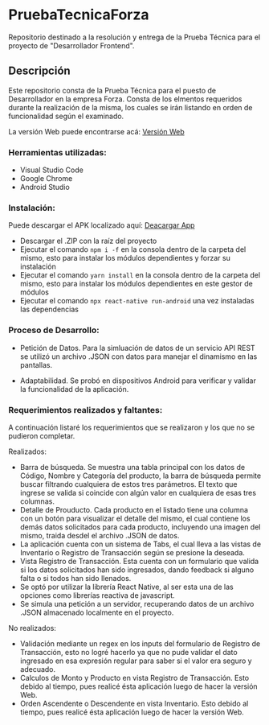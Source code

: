 # PruebaTecnicaForza
Repositorio destinado a la resolución y entrega de la Prueba Técnica para el proyecto de "Desarrollador Frontend".

## Descripción
Este repositorio consta de la Prueba Técnica para el puesto de Desarrollador en la empresa Forza.
Consta de los elmentos requeridos durante la realización de la misma, los cuales se irán listando en orden de funcionalidad según el examinado.

La versión Web puede encontrarse acá: [Versión Web](https://github.com/MayenRosil/reno-express)


### Herramientas utilizadas:
- Visual Studio Code
- Google Chrome
- Android Studio

### Instalación:

Puede descargar el APK localizado aquí: [Deacargar App](android/app/release)

- Descargar el .ZIP con la raíz del proyecto
- Ejecutar el comando ```npm i -f``` en la consola dentro de la carpeta del mismo, esto para instalar los módulos dependientes y forzar su instalación
- Ejecutar el comando ```yarn install``` en la consola dentro de la carpeta del mismo, esto para instalar los módulos dependientes en este gestor de módulos
- Ejecutar el comando ```npx react-native run-android``` una vez instaladas las dependencias

### Proceso de Desarrollo:

- Petición de Datos.
Para la simluación de datos de un servicio API REST se utilizó un archivo .JSON con datos para manejar el dinamismo en las pantallas.

- Adaptabilidad.
Se probó en dispositivos Android para verificar y validar la funcionalidad de la aplicación.


### Requerimientos realizados y faltantes:
A continuación listaré los requerimientos que se realizaron y los que no se pudieron completar.

Realizados:
- Barra de búsqueda. Se muestra una tabla principal con los datos de Código, Nombre y Categoría del producto, la barra de búsqueda permite buscar filtrando cualquiera de estos tres parámetros. El texto que ingrese se valida si coincide con algún valor en cualquiera de esas tres columnas.
- Detalle de Prouducto. Cada producto en el listado tiene una columna con un botón para visualizar el detalle del mismo, el cual contiene los demás datos solicitados para cada producto, incluyendo una imagen del mismo, traida desdel el archivo .JSON de datos.
- La aplicación cuenta con un sistema de Tabs, el cual lleva a las vistas de Inventario o Registro de Transacción según se presione la deseada.
- Vista Registro de Transacción. Esta cuenta con un formulario que valida si los datos solicitados han sido ingresados, dando feedback si alguno falta o si todos han sido llenados.
- Se optó por utilizar la librería React Native, al ser esta una de las opciones como librerías reactiva de javascript.
- Se simula una petición a un servidor, recuperando datos de un archivo .JSON almacenado localmente en el proyecto.

No realizados:
- Validación mediante un regex en los inputs del formulario de Registro de Transacción, esto no logré hacerlo ya que no pude validar el dato ingresado en esa expresión regular para saber si el valor era seguro y adecuado.
- Calculos de Monto y Producto en vista Registro de Transacción. Esto debido al tiempo, pues realicé ésta aplicación luego de hacer la versión Web.
- Orden Ascendente o Descendente en vista Inventario. Esto debido al tiempo, pues realicé ésta aplicación luego de hacer la versión Web.
